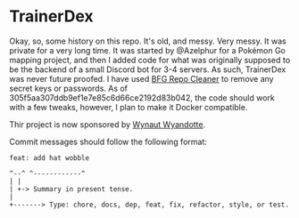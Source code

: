 # TrainerDex

Okay, so, some history on this repo. It's old, and messy. Very messy. It was private for a very long time.
It was started by @Azelphur for a Pokémon Go mapping project, and then I added code for what was originally supposed to be the backend of a small Discord bot for 3-4 servers.
As such, TrainerDex was never future proofed. I have used [BFG Repo Cleaner](https://rtyley.github.io/bfg-repo-cleaner/) to remove any secret keys or passwords. 
As of 305f5aa307ddb9ef1e7e85c6d66ce2192d83b042, the code should work with a few tweaks, however, I plan to make it Docker compatible.

Thir project is now sponsored by [Wynaut Wyandotte](https://discord.gg/jJKVAPw4Pw).

Commit messages should follow the following format:

```
feat: add hat wobble

^--^ ^------------^
| |
| +-> Summary in present tense.
|
+-------> Type: chore, docs, dep, feat, fix, refactor, style, or test.
```
